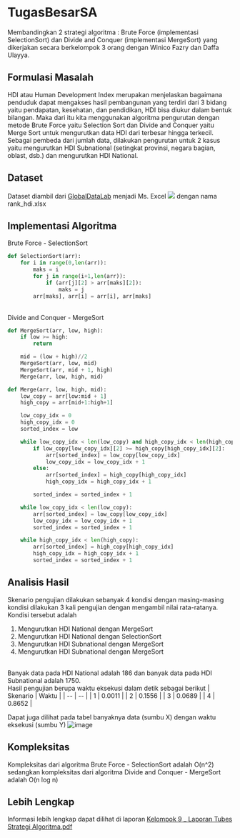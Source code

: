# TugasBesarSA
Membandingkan 2 strategi algoritma : Brute Force (implementasi SelectionSort) dan Divide and Conquer (implementasi MergeSort) yang dikerjakan secara berkelompok 3 orang dengan Winico Fazry dan Daffa Ulayya.

## Formulasi Masalah
HDI atau Human Development Index merupakan menjelaskan bagaimana penduduk dapat mengakses hasil pembangunan yang terdiri dari 3 bidang yaitu pendapatan, kesehatan, dan pendidikan, HDI bisa diukur dalam bentuk bilangan. Maka dari itu kita menggunakan algoritma pengurutan dengan metode Brute Force yaitu Selection Sort dan Divide and Conquer yaitu Merge Sort untuk mengurutkan data HDI dari terbesar hingga terkecil. Sebagai pembeda dari jumlah data, dilakukan pengurutan untuk 2 kasus yaitu mengurutkan HDI Subnational (setingkat provinsi, negara bagian, oblast, dsb.) dan mengurutkan HDI National.

## Dataset
Dataset diambil dari [GlobalDataLab](https://globaldatalab.org/shdi/) menjadi Ms. Excel <img src = 'https://img.shields.io/badge/Microsoft_Excel-217346?style=for-the-badge&logo=microsoft-excel&logoColor=white' /> dengan nama rank_hdi.xlsx

## Implementasi Algoritma
Brute Force - SelectionSort
```python
def SelectionSort(arr):
    for i in range(0,len(arr)):
        maks = i
        for j in range(i+1,len(arr)):
            if (arr[j][2] > arr[maks][2]):
                maks = j
        arr[maks], arr[i] = arr[i], arr[maks]

```
<br>
Divide and Conquer - MergeSort

```python
def MergeSort(arr, low, high):
    if low >= high:
        return

    mid = (low + high)//2                           
    MergeSort(arr, low, mid)                        
    MergeSort(arr, mid + 1, high)                   
    Merge(arr, low, high, mid)                      

def Merge(arr, low, high, mid):
    low_copy = arr[low:mid + 1]
    high_copy = arr[mid+1:high+1]

    low_copy_idx = 0
    high_copy_idx = 0
    sorted_index = low

    while low_copy_idx < len(low_copy) and high_copy_idx < len(high_copy):
        if low_copy[low_copy_idx][2] >= high_copy[high_copy_idx][2]:
            arr[sorted_index] = low_copy[low_copy_idx]
            low_copy_idx = low_copy_idx + 1
        else:
            arr[sorted_index] = high_copy[high_copy_idx]
            high_copy_idx = high_copy_idx + 1

        sorted_index = sorted_index + 1

    while low_copy_idx < len(low_copy):
        arr[sorted_index] = low_copy[low_copy_idx]
        low_copy_idx = low_copy_idx + 1
        sorted_index = sorted_index + 1

    while high_copy_idx < len(high_copy):
        arr[sorted_index] = high_copy[high_copy_idx]
        high_copy_idx = high_copy_idx + 1
        sorted_index = sorted_index + 1
```

## Analisis Hasil
Skenario pengujian dilakukan sebanyak 4 kondisi dengan masing-masing kondisi dilakukan 3 kali pengujian dengan mengambil nilai rata-ratanya. Kondisi tersebut adalah
1. Mengurutkan HDI National dengan MergeSort
2. Mengurutkan HDI National dengan SelectionSort
3. Mengurutkan HDI Subnational dengan MergeSort
4. Mengurutkan HDI Subnational dengan MergeSort
<br>
Banyak data pada HDI National adalah 186 dan banyak data pada HDI Subnational adalah 1750. <br>
Hasil pengujian berupa waktu eksekusi dalam detik sebagai berikut
| Skenario | Waktu |
| -- | -- |
| 1 | 0.0011 |
| 2 | 0.1556 |
| 3 | 0.0689 |
| 4 | 0.8652 |
<br>

Dapat juga dilihat pada tabel banyaknya data (sumbu X) dengan waktu eksekusi (sumbu Y)
![image](https://user-images.githubusercontent.com/57952404/148204508-68c9025c-fb57-4816-9034-67933538bc44.png)

## Kompleksitas
Kompleksitas dari algoritma Brute Force - SelectionSort adalah O(n^2) sedangkan kompleksitas dari algoritma Divide and Conquer - MergeSort adalah O(n log n)

## Lebih Lengkap
Informasi lebih lengkap dapat dilihat di laporan [Kelompok 9 _ Laporan Tubes Strategi Algoritma.pdf](https://github.com/Otniel113/TugasBesarSA/files/7814261/Kelompok.9._.Laporan.Tubes.Strategi.Algoritma.pdf)
